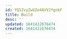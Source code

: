 ```yaml
---
id: YQ1ZvyZwUZe4AVVJfgnkF
title: Build
desc: ''
updated: 1641422876474
created: 1641422876474
---
```


